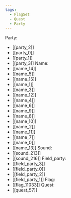```yaml
---
tags:
  - FlagSet
  - Quest
  - Party
---
```

Party:
- [[party_2]]
- [[party_0]]
- [[party_1]]
- [[party_3]]
Name:
- [[name_14]]
- [[name_5]]
- [[name_15]]
- [[name_1]]
- [[name_3]]
- [[name_12]]
- [[name_4]]
- [[name_6]]
- [[name_9]]
- [[name_8]]
- [[name_10]]
- [[name_2]]
- [[name_11]]
- [[name_7]]
- [[name_0]]
- [[name_13]]
Sound:
- [[sound_213]]
- [[sound_216]]
Field_party:
- [[field_party_3]]
- [[field_party_0]]
- [[field_party_2]]
- [[field_party_1]]
Flag:
- [[flag_11033]]
Quest:
- [[quest_57]]
